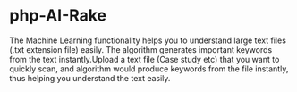 # php-AI-Rake
The Machine Learning functionality helps you to understand large text files (.txt extension file) easily.                        The algorithm generates important keywords from the text instantly.Upload a text file (Case study etc) that you want to quickly scan, and algorithm would produce keywords from the file instantly, thus helping you understand the text easily.
